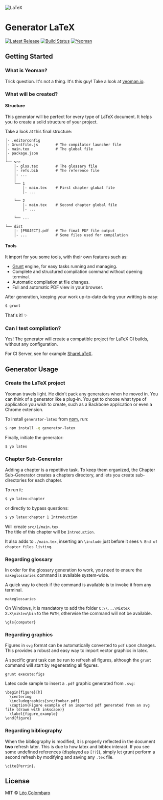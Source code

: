 ﻿![LaTeX](https://upload.wikimedia.org/wikipedia/commons/thumb/9/92/LaTeX_logo.svg/220px-LaTeX_logo.svg.png)

Generator LaTeX
===============
[![Latest Release](https://img.shields.io/npm/v/generator-latex.svg?style=flat)](https://www.npmjs.org/package/generator-latex)
[![Build Status](https://img.shields.io/travis/LeoColomb/generator-latex.svg?style=flat)](https://travis-ci.org/LeoColomb/generator-latex)
[![Yeoman](https://img.shields.io/badge/generator-yeoman-5aadbb.svg?style=flat)](http://yeoman.io)

## Getting Started

### What is Yeoman?

Trick question. It's not a thing. It's this guy! Take a look at [yeoman.io](http://yeoman.io).

### What will be created?

#### Structure

This generator will be perfect for every type of LaTeX document.
It helps you to create a solid structure of your project.

Take a look at this final structure:

```
│- .editorconfig
│- Gruntfile.js        # The compilator launcher file
│- main.tex            # The global file
│- package.json
│
└── src
    │- glos.tex        # The glossary file
    │- refs.bib        # The reference file
    │- ...
    │
    └── 1
        │- main.tex    # First chapter global file
        │- ...

    └── 2
        │- main.tex    # Second chapter global file
        │- ...

    └── ...

└── dist
    │- [PROJECT].pdf   # The final PDF file output
    │- ...             # Some files used for compilation
```

#### Tools

It import for you some tools, with their own features such as:
* [Grunt](http://gruntjs.com/) engine, for easy tasks running and managing.
* Complete and structured compilation command without opening terminal.
* Automatic compilation at file changes.
* Full and automatic PDF view in your browser.

After generation, keeping your work up-to-date during your writting is easy:

```bash
$ grunt
```

That's it! :sparkles:

### Can I test compilation?

Yes! The generator will create a compatible project for LaTeX CI builds,
without any configuration.

For CI Server, see for example [ShareLaTeX](https://www.sharelatex.com/github/).

## Generator Usage

### Create the LaTeX project

Yeoman travels light. He didn't pack any generators when he moved in. You can think of a generator like a plug-in. You get to choose what type of application you wish to create, such as a Backbone application or even a Chrome extension.

To install `generator-latex` from [npm](https://www.npmjs.org/), run:

```bash
$ npm install -g generator-latex
```

Finally, initiate the generator:

```bash
$ yo latex
```

### Chapter Sub-Generator

Adding a chapter is a repetitive task. To keep them organized, the Chapter Sub-Generator creates a chapters directory, and lets you create sub-directories for each chapter.

To run it:
```bash
$ yo latex:chapter
```

or directly to bypass questions:

```bash
$ yo latex:chapter 1 Introduction
```

Will create `src/1/main.tex`.  
The title of this chapter will be `Introduction`.

It also adds to `./main.tex`, inserting an `\include` just before it sees `% End of chapter files listing`.

### Regarding glossary

In order for the glossary generation to work, you need to ensure the `makeglossaries` command is available system-wide.

A quick way to check if the command is available is to invoke it from any terminal.

```
makeglossaries
```

On Windows, it is mandatory to add the folder `C:\\...\MiKteX X.X\miktex\bin` to the `PATH`, otherwise the command will not be available.

```
\gls{computer}
```

### Regarding graphics

Figures in `svg` format can be automatically converted to `pdf` upon changes.
This provides a robust and easy way to import vector graphics in latex.

A specific grunt task can be run to refresh all figures, although the `grunt` command will start by regenerating all figures.

```
grunt execute:figs
```

Latex code sample to insert a `.pdf` graphic generated from `.svg`:

```
\begin{figure}[h]
  \centering
  \includegraphics{src/foobar.pdf}
  \caption{Figure example of an imported pdf generated from an svg file (drawn with inkscape)}
  \label{figure_example}
\end{figure}
```

### Regarding bibliography

When the bibliography is modified, it is properly reflected in the document **two** refresh later. This is due to how latex and bibtex interact.
If you see some undefined references (displayed as `[??]`), simply let grunt perform a second refresh by modifying and saving any `.tex` file.

```
\cite{Perrin}.
```

## License

MIT © [Léo Colombaro](http://colombaro.fr)
